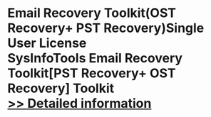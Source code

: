 # Email Recovery Toolkit(OST Recovery+ PST Recovery)Single User License<br />SysInfoTools Email Recovery Toolkit[PST Recovery+ OST Recovery] Toolkit<br />[>> Detailed information](https://secure.shareit.com/shareit/product.html?productid=300725588&affiliateid=200057808)